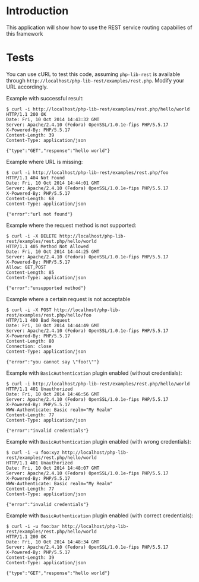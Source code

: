 # Introduction
This application will show how to use the REST service routing capabilies of 
this framework

# Tests
You can use cURL to test this code, assuming `php-lib-rest` is available 
through `http://localhost/php-lib-rest/examples/rest.php`. Modify your URL
accordingly.

Example with successful result:

    $ curl -i http://localhost/php-lib-rest/examples/rest.php/hello/world
    HTTP/1.1 200 OK
    Date: Fri, 10 Oct 2014 14:43:32 GMT
    Server: Apache/2.4.10 (Fedora) OpenSSL/1.0.1e-fips PHP/5.5.17
    X-Powered-By: PHP/5.5.17
    Content-Length: 39
    Content-Type: application/json

    {"type":"GET","response":"hello world"}

Example where URL is missing:

    $ curl -i http://localhost/php-lib-rest/examples/rest.php/foo
    HTTP/1.1 404 Not Found
    Date: Fri, 10 Oct 2014 14:44:01 GMT
    Server: Apache/2.4.10 (Fedora) OpenSSL/1.0.1e-fips PHP/5.5.17
    X-Powered-By: PHP/5.5.17
    Content-Length: 68
    Content-Type: application/json

    {"error":"url not found"}

Example where the request method is not supported:

    $ curl -i -X DELETE http://localhost/php-lib-rest/examples/rest.php/hello/world
    HTTP/1.1 405 Method Not Allowed
    Date: Fri, 10 Oct 2014 14:44:25 GMT
    Server: Apache/2.4.10 (Fedora) OpenSSL/1.0.1e-fips PHP/5.5.17
    X-Powered-By: PHP/5.5.17
    Allow: GET,POST
    Content-Length: 85
    Content-Type: application/json

    {"error":"unsupported method"}

Example where a certain request is not acceptable

    $ curl -i -X POST http://localhost/php-lib-rest/examples/rest.php/hello/foo
    HTTP/1.1 400 Bad Request
    Date: Fri, 10 Oct 2014 14:44:49 GMT
    Server: Apache/2.4.10 (Fedora) OpenSSL/1.0.1e-fips PHP/5.5.17
    X-Powered-By: PHP/5.5.17
    Content-Length: 80
    Connection: close
    Content-Type: application/json

    {"error":"you cannot say \"foo!\""}

Example with `BasicAuthentication` plugin enabled (without credentials):

    $ curl -i http://localhost/php-lib-rest/examples/rest.php/hello/world
    HTTP/1.1 401 Unauthorized
    Date: Fri, 10 Oct 2014 14:46:56 GMT
    Server: Apache/2.4.10 (Fedora) OpenSSL/1.0.1e-fips PHP/5.5.17
    X-Powered-By: PHP/5.5.17
    WWW-Authenticate: Basic realm="My Realm"
    Content-Length: 77
    Content-Type: application/json

    {"error":"invalid credentials"}

Example with `BasicAuthentication` plugin enabled (with wrong credentials):

    $ curl -i -u foo:xyz http://localhost/php-lib-rest/examples/rest.php/hello/world
    HTTP/1.1 401 Unauthorized
    Date: Fri, 10 Oct 2014 14:48:07 GMT
    Server: Apache/2.4.10 (Fedora) OpenSSL/1.0.1e-fips PHP/5.5.17
    X-Powered-By: PHP/5.5.17
    WWW-Authenticate: Basic realm="My Realm"
    Content-Length: 77
    Content-Type: application/json

    {"error":"invalid credentials"}

Example with `BasicAuthentication` plugin enabled (with correct credentials):

    $ curl -i -u foo:bar http://localhost/php-lib-rest/examples/rest.php/hello/world
    HTTP/1.1 200 OK
    Date: Fri, 10 Oct 2014 14:48:34 GMT
    Server: Apache/2.4.10 (Fedora) OpenSSL/1.0.1e-fips PHP/5.5.17
    X-Powered-By: PHP/5.5.17
    Content-Length: 39
    Content-Type: application/json

    {"type":"GET","response":"hello world"}
